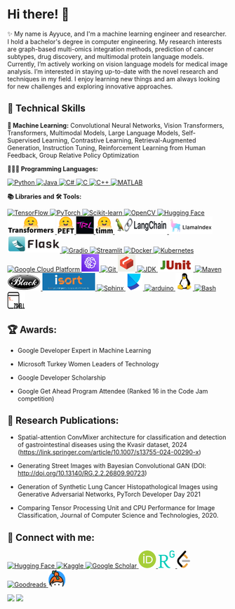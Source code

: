 # Hi there! 👋
✨ My name is Ayyuce, and I'm a machine learning engineer and researcher. I hold a bachelor's degree in computer engineering. My research interests are graph-based multi-omics integration methods, prediction of cancer subtypes, drug discovery, and multimodal protein language models. Currently, I’m actively working on vision language models for medical image analysis. I’m interested in staying up-to-date with the novel research and techniques in my field. I enjoy learning new things and am always looking for new challenges and exploring innovative approaches.

## 🚀 Technical Skills

**🤖 Machine Learning:** Convolutional Neural Networks, Vision Transformers, Transformers, Multimodal Models, Large Language Models, Self-Supervised Learning, Contrastive Learning, Retrieval-Augmented Generation,  Instruction Tuning, Reinforcement Learning from Human Feedback, Group Relative Policy Optimization

**👩🏻‍💻 Programming Languages:**

<p align="left">
  <!-- Python -->
  <a href="https://www.python.org/" target="_blank">
    <img src="https://www.vectorlogo.zone/logos/python/python-icon.svg" alt="Python" width="50" height="50"/>
  </a>
  <!-- Java -->
  <a href="https://www.java.com/" target="_blank">
    <img src="https://www.vectorlogo.zone/logos/java/java-icon.svg" alt="Java" width="50" height="50"/>
  </a>
  <!-- C# -->
  <a href="https://learn.microsoft.com/en-us/dotnet/csharp/" target="_blank">
    <img src="https://upload.wikimedia.org/wikipedia/commons/b/bd/Logo_C_sharp.svg" alt="C#" width="50" height="50"/>
  </a>
  <!-- C -->
  <a href="https://en.wikipedia.org/wiki/C_(programming_language)" target="_blank">
    <img src="https://upload.wikimedia.org/wikipedia/commons/1/18/C_Programming_Language.svg" alt="C" width="50" height="50"/>
  </a>
  <!-- C++ -->
  <a href="https://isocpp.org/" target="_blank">
    <img src="https://upload.wikimedia.org/wikipedia/commons/1/18/ISO_C++_Logo.svg" alt="C++" width="50" height="50"/>
  </a>
  <!-- MATLAB -->
  <a href="https://www.mathworks.com/products/matlab.html" target="_blank">
    <img src="https://upload.wikimedia.org/wikipedia/commons/2/21/Matlab_Logo.png" alt="MATLAB" width="50" height="50"/>
  </a>
</p>


**📚 Libraries and 🛠️ Tools:**
<p align="left">
  <!-- TensorFlow -->
  <a href="https://www.tensorflow.org/" target="_blank">
    <img src="https://www.vectorlogo.zone/logos/tensorflow/tensorflow-icon.svg" alt="TensorFlow" width="40" height="40"/>
  </a>
  <!-- PyTorch -->
  <a href="https://pytorch.org/" target="_blank">
    <img src="https://www.vectorlogo.zone/logos/pytorch/pytorch-icon.svg" alt="PyTorch" width="40" height="40"/>
  </a>
  <!-- Scikit-learn -->
  <a href="https://scikit-learn.org/" target="_blank">
    <img src="https://upload.wikimedia.org/wikipedia/commons/0/05/Scikit_learn_logo_small.svg" alt="Scikit-learn" width="40" height="40"/>
  </a>
  <!-- OpenCV -->
  <a href="https://opencv.org/" target="_blank">
    <img src="https://www.vectorlogo.zone/logos/opencv/opencv-icon.svg" alt="OpenCV" width="40" height="40"/>
  </a>
  <!-- Hugging Face -->
  <a href="https://huggingface.co/" target="_blank">
    <img src="https://huggingface.co/front/assets/huggingface_logo.svg" alt="Hugging Face" width="40" height="40"/>
  </a>
  <!-- Transformers (Badge style) -->
  <a href="https://huggingface.co/transformers/" target="_blank">
    <img src="https://github.com/ayyucedemirbas/ayyucedemirbas/blob/master/logo/transformers.png" alt="Transformers"  height="40"/>
  </a>
  <!-- PEFT (Badge style) -->
  <a href="https://github.com/huggingface/peft" target="_blank">
    <img src="https://github.com/ayyucedemirbas/ayyucedemirbas/blob/master/logo/peft.png" alt="PEFT"  width="40" height="40"/>
  </a>
  <!-- TRL -->
  <a href="https://github.com/lvwerra/trl" target="_blank">
    <img src="https://github.com/ayyucedemirbas/ayyucedemirbas/blob/master/logo/trl.png" alt="TRL"  width="40" height="40"/>
  </a>
  <!-- Timm -->
  <a href="https://github.com/rwightman/pytorch-image-models" target="_blank">
    <img src="https://github.com/ayyucedemirbas/ayyucedemirbas/blob/master/logo/timm.png" alt="Timm"  width="40" height="40"/>
  </a>
  <!-- LangChain -->
  <a href="https://github.com/hwchase17/langchain" target="_blank">
    <img src="https://github.com/ayyucedemirbas/ayyucedemirbas/blob/master/logo/langchain.png" alt="LangChain"  width="120" height="40"/>
  </a>
  <!-- LlamaIndex (Badge style) -->
  <a href="https://github.com/jerryjliu/llama_index" target="_blank">
    <img src="https://github.com/ayyucedemirbas/ayyucedemirbas/blob/master/logo/llamaindex.png" alt="LlamaIndex"  height="40"/>
  </a>
  <!-- Flask -->
  <a href="https://flask.palletsprojects.com/" target="_blank">
    <img src="https://github.com/ayyucedemirbas/ayyucedemirbas/blob/master/logo/flask.png" alt="Flask" width="120" height="40"/>
  </a>
  <!-- Gradio (Badge style) -->
  <a href="https://gradio.app/" target="_blank">
    <img src="https://raw.githubusercontent.com/pheralb/svgl/refs/heads/main/static/library/gradio.svg" alt="Gradio"  width="40" height="40"/>
  </a>
  <!-- Streamlit -->
  <a href="https://streamlit.io/" target="_blank">
    <img src="https://streamlit.io/images/brand/streamlit-mark-color.png" alt="Streamlit" width="40" height="40"/>
  </a>
  <!-- Docker -->
  <a href="https://www.docker.com/" target="_blank">
    <img src="https://www.vectorlogo.zone/logos/docker/docker-icon.svg" alt="Docker" width="40" height="40"/>
  </a>
  <!-- Kubernetes -->
  <a href="https://kubernetes.io/" target="_blank">
    <img src="https://www.vectorlogo.zone/logos/kubernetes/kubernetes-icon.svg" alt="Kubernetes" width="40" height="40"/>
  </a>
  <!-- Google Cloud Platform -->
  <a href="https://cloud.google.com/" target="_blank">
    <img src="https://www.vectorlogo.zone/logos/google_cloud/google_cloud-icon.svg" alt="Google Cloud Platform" width="40" height="40"/>
  </a>
  <!-- Amazon SageMaker (Badge style) -->
  <a href="https://aws.amazon.com/sagemaker/" target="_blank">
    <img src="https://github.com/ayyucedemirbas/ayyucedemirbas/blob/master/logo/Amazon-Sagemaker.jpg" alt="Amazon SageMaker"  width="40" height="40"/>
  </a>
  <!-- Git -->
  <a href="https://git-scm.com/" target="_blank">
    <img src="https://www.vectorlogo.zone/logos/git-scm/git-scm-icon.svg" alt="Git" width="40" height="40"/>
  </a>
  <!-- Git LFS (Badge style) -->
  <a href="https://git-lfs.github.com/" target="_blank">
    <img src="https://github.com/ayyucedemirbas/ayyucedemirbas/blob/master/logo/git-lfs.png" alt="Git LFS"  width="40" height="40"/>
  </a>
  <!-- JDK (Badge style) -->
  <a href="https://openjdk.java.net/" target="_blank">
    <img src="https://www.vectorlogo.zone/logos/java/java-icon.svg" alt="JDK"  width="40" height="40"/>
  </a>
  <!-- JUnit (Badge style) -->
  <a href="https://junit.org/junit5/" target="_blank">
    <img src="https://github.com/ayyucedemirbas/ayyucedemirbas/blob/master/logo/junit.png" alt="JUnit" height="30"/>
  </a>
  <!-- Maven -->
  <a href="https://maven.apache.org/" target="_blank">
    <img src="https://www.vectorlogo.zone/logos/apache_maven/apache_maven-icon.svg" alt="Maven" width="40" height="40"/>
  </a>
  <!-- Black (Badge style) -->
  <a href="https://black.readthedocs.io/en/stable/" target="_blank">
    <img src="https://github.com/ayyucedemirbas/ayyucedemirbas/blob/master/logo/black.png" alt="Black"  height="40"/>
  </a>
  <!-- Isort (Badge style) -->
  <a href="https://pycqa.github.io/isort/" target="_blank">
    <img src="https://github.com/ayyucedemirbas/ayyucedemirbas/blob/master/logo/isort.png" alt="Isort" width="120" height="40"/>
  </a>
  <!-- Sphinx (Badge style) -->
  <a href="https://www.sphinx-doc.org/" target="_blank">
    <img src="https://raw.githubusercontent.com/homarr-labs/dashboard-icons/refs/heads/main/svg/sphinx.svg" alt="Sphinx"  width="40" height="40"/>
  </a>
  <!-- Poetry (Badge style) -->
  <a href="https://python-poetry.org/" target="_blank">
    <img src="https://raw.githubusercontent.com/devicons/devicon/refs/heads/master/icons/poetry/poetry-original.svg" alt="Poetry"  width="40" height="40"/>
  </a>
<!-- Arduino (Badge style) -->
  <a href="https://www.arduino.cc/" target="_blank"> 
    <img src="https://cdn.worldvectorlogo.com/logos/arduino-1.svg" alt="arduino" width="40" height="40"/> </a>
<!-- Linux (Badge style) -->
  <a href="https://www.linux.org/" target="_blank">  
    <img src="https://raw.githubusercontent.com/devicons/devicon/master/icons/linux/linux-original.svg" alt="Linux" width="40" height="40"/> </a>  
<!-- Bash (Badge style) -->
  <a href="https://www.gnu.org/software/bash/" target="_blank">  
    <img src="https://bashlogo.com/img/symbol/png/full_colored_dark.png" alt="Bash" width="40" height="40"/> </a>
<!-- ZSH (Badge style) -->
  <a href="https://www.zsh.org/" target="_blank">  
    <img src="https://github.com/ayyucedemirbas/ayyucedemirbas/blob/master/logo/zsh.png" alt="ZSH" width="40" height="40"/> </a>
</p>


## 🏆 Awards:

- Google Developer Expert in Machine Learning

- Microsoft Turkey Women Leaders of Technology

- Google Developer Scholarship

- Google Get Ahead Program Attendee (Ranked 16 in the Code Jam competition)


## 🔭 Research Publications:

- Spatial-attention ConvMixer architecture for classification and detection of gastrointestinal diseases using the Kvasir dataset, 2024 (https://link.springer.com/article/10.1007/s13755-024-00290-x)

- Generating Street Images with Bayesian Convolutional GAN (DOI: http://doi.org/10.13140/RG.2.2.26809.90723)

- Generation of Synthetic Lung Cancer Histopathological Images using Generative Adversarial Networks, PyTorch Developer Day 2021

- Comparing Tensor Processing Unit and CPU Performance for Image Classification, Journal of Computer Science and Technologies, 2020.


## 🔗 Connect with me:
<p align="left">
  <!-- Hugging Face -->
  <a href="https://huggingface.co/ayyuce" target="_blank">
    <img src="https://huggingface.co/front/assets/huggingface_logo.svg" alt="Hugging Face" width="40" height="40"/>
  </a>
  <!-- Kaggle -->
  <a href="https://www.kaggle.com/ayyuce" target="_blank">
    <img src="https://cdn.jsdelivr.net/gh/devicons/devicon/icons/kaggle/kaggle-original.svg" alt="Kaggle" width="40" height="40"/>
  </a>
  <!-- Google Scholar -->
  <a href="https://scholar.google.com/citations?user=J1Zh37QAAAAJ&hl=en" target="_blank">
    <img src="https://upload.wikimedia.org/wikipedia/commons/c/c7/Google_Scholar_logo.svg" alt="Google Scholar" width="40" height="40"/>
  </a>
  <!-- ORCID -->
  <a href="https://orcid.org/0000-0002-6731-9345" target="_blank">
    <img src="https://github.com/ayyucedemirbas/ayyucedemirbas/blob/master/logo/orcid.png" alt="ORCID" width="40" height="40"/>
  </a>
  <!-- ResearchGate -->
  <a href="https://www.researchgate.net/profile/Ayse-Demirbas" target="_blank">
    <img src="https://github.com/ayyucedemirbas/ayyucedemirbas/blob/master/logo/researchgate.png" alt="ResearchGate" width="40" height="40"/>
  </a>
  <!-- LeetCode -->
  <a href="https://leetcode.com/u/ayyuce" target="_blank">
    <img src="https://github.com/ayyucedemirbas/ayyucedemirbas/blob/master/logo/leetcode.png" alt="LeetCode" width="30" height="40"/>
  </a>
  <!-- Goodreads -->
  <a href="https://www.goodreads.com/ayyuce" target="_blank">
    <img src="https://cdn.simpleicons.org/goodreads" alt="Goodreads" width="40" height="40"/>
  </a>
  <!-- Keybase -->
  <a href="https://keybase.io/ayyuce" target="_blank">
    <img src="https://github.com/ayyucedemirbas/ayyucedemirbas/blob/master/logo/keybase.png" alt="Keybase" width="40" height="40"/>
  </a>
</p>



 


![](https://komarev.com/ghpvc/?username=ayyucedemirbas) [![](https://img.shields.io/twitter/follow/demirbasayyuce?style=social)](https://www.twitter.com/demirbasayyuce)


